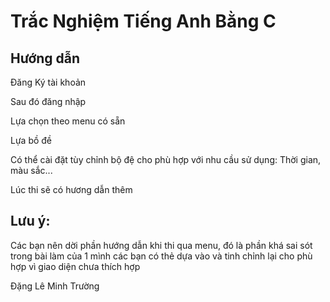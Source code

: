 # Trắc Nghiệm Tiếng Anh Bằng C
## Hướng dẫn
Đăng Ký tài khoản                  

Sau đó đăng nhập

Lựa chọn theo menu có sẵn           

Lựa bồ đề                           

Có thể cài đặt tùy chỉnh bộ đệ cho phù hợp với nhu cầu sử dụng: Thời gian, màu sắc... 

Lúc thi sẽ có hương dẫn thêm                                                        

## Lưu ý:
  
  Các bạn nên dời phần hướng dẫn khi thi qua menu, đó là phần khá sai sót trong bài làm của 1 mình các bạn có thẻ dựa vào 
và tinh chỉnh lại cho phù hợp vì giao diện chưa thích hợp    

Đặng Lê Minh Trường 
